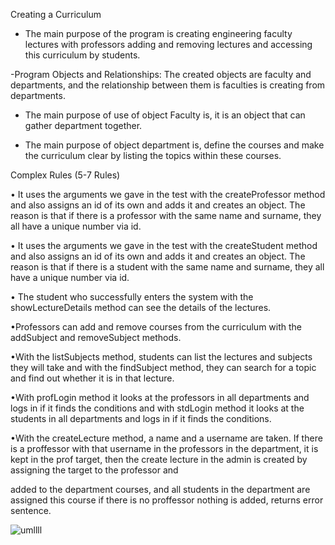 Creating a Curriculum 

- The main purpose of the program is creating engineering faculty lectures with professors adding and removing lectures and accessing this curriculum by students.

-Program Objects and Relationships: The created objects are faculty and departments, and the relationship between them is faculties is creating from departments. 

- The main purpose of use of object Faculty is, it is an object that can gather department together.

- The main purpose of object department is, define the courses and make the curriculum clear by listing the topics within these courses.


Complex Rules  (5-7 Rules) 

• It uses the arguments we gave in the test with the createProfessor method and also assigns an id of its own and adds it and creates an object. The reason is that if there is a professor with the same name and surname, they all have a unique number via id. 

• It uses the arguments we gave in the test with the createStudent method and also assigns an id of its own and adds it and creates an object. The reason is that if there is a student with the same name and surname, they all have a unique number via id. 

• The student who successfully enters the system with the showLectureDetails method can see the details of the lectures. 

•Professors can add and remove courses from the curriculum with the addSubject and removeSubject methods. 

•With the listSubjects method, students can list the lectures and subjects they will take and with the findSubject method, they can search for a topic and find out whether it is in that lecture. 

•With profLogin method it looks at the professors in all departments and logs in if it finds the conditions and with stdLogin method it looks at the students in all departments and logs in if it finds the conditions. 

•With the createLecture method, a name and a username are taken. If there is a proffessor with that username in the professors in the department, it is kept in the prof target, then the create lecture in the admin is created by assigning the target to the professor and

added to the department courses, and all students in the department are assigned this course if there is no proffessor nothing is added, returns error sentence.


![umllll](https://github.com/rumeysaacevik/creating-curriculum/assets/169652554/3596ac31-3cae-4c7b-b8d8-a6087d297a9b)

